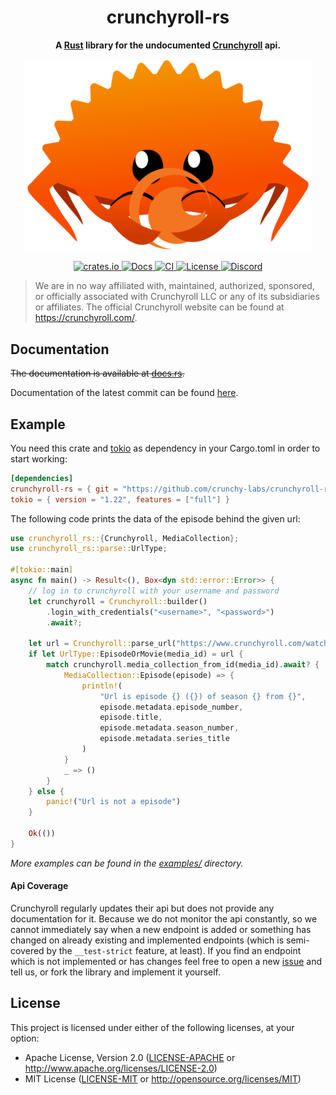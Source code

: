 <div align="center">
  <h1>crunchyroll-rs</h1>
  <p>
    <strong>A <a href="https://www.rust-lang.org/">Rust</a> library for the undocumented <a href="https://www.crunchyroll.com/">Crunchyroll</a> api.</strong>
  </p>
</div>

<p align="center">
  <img src="https://raw.githubusercontent.com/crunchy-labs/resources/main/crunchyroll-rs.svg" width="460">
</p>

<p align="center">
  <a href="https://crates.io/crates/crunchyroll-rs">
    <img src="https://img.shields.io/crates/v/crunchyroll-rs" alt="crates.io">
  </a>
  <a href="https://docs.rs/crunchyroll-rs/">
    <img src="https://img.shields.io/docsrs/crunchyroll-rs" alt="Docs">
  </a>
  <a href="https://github.com/crunchy-labs/crunchyroll-rs/actions/workflows/ci.yml">
    <img src="https://github.com/crunchy-labs/crunchyroll-rs/actions/workflows/ci.yml/badge.svg" alt="CI">
  </a>
  <a href="#license">
    <img src="https://img.shields.io/crates/l/crunchyroll-rs" alt="License">
  </a>
  <a href="https://discord.gg/PXGPGpQxgk">
    <img src="https://img.shields.io/discord/994882878125121596?logo=discord&logoColor=ffffff" alt="Discord">
  </a>
</p>


> We are in no way affiliated with, maintained, authorized, sponsored, or officially associated with Crunchyroll LLC or any of its subsidiaries or affiliates.
> The official Crunchyroll website can be found at https://crunchyroll.com/.

## Documentation

~~The documentation is available at [docs.rs](https://docs.rs/crunchyroll-rs/).~~

Documentation of the latest commit can be found [here](https://crunchy-labs.github.io/crunchyroll-rs/crunchyroll_rs/).

## Example

You need this crate and [tokio](https://github.com/tokio-rs/tokio) as dependency in your Cargo.toml in order to start working:
```toml
[dependencies]
crunchyroll-rs = { git = "https://github.com/crunchy-labs/crunchyroll-rs" }
tokio = { version = "1.22", features = ["full"] }
```

The following code prints the data of the episode behind the given url:

```rust
use crunchyroll_rs::{Crunchyroll, MediaCollection};
use crunchyroll_rs::parse::UrlType;

#[tokio::main]
async fn main() -> Result<(), Box<dyn std::error::Error>> {
    // log in to crunchyroll with your username and password
    let crunchyroll = Crunchyroll::builder()
        .login_with_credentials("<username>", "<password>")
        .await?;

    let url = Crunchyroll::parse_url("https://www.crunchyroll.com/watch/GRDQPM1ZY/alone-and-lonesome")?;
    if let UrlType::EpisodeOrMovie(media_id) = url {
        match crunchyroll.media_collection_from_id(media_id).await? {
            MediaCollection::Episode(episode) => {
                println!(
                    "Url is episode {} ({}) of season {} from {}",
                    episode.metadata.episode_number,
                    episode.title, 
                    episode.metadata.season_number,
                    episode.metadata.series_title
                )
            }
            _ => ()
        }
    } else {
        panic!("Url is not a episode")
    }

    Ok(())
}
```

_More examples can be found in the [examples/](examples) directory._

#### Api Coverage
Crunchyroll regularly updates their api but does not provide any documentation for it.
Because we do not monitor the api constantly, so we cannot immediately say when a new endpoint is added or something has changed on already existing and implemented endpoints (which is semi-covered by the `__test-strict` feature, at least).
If you find an endpoint which is not implemented or has changes feel free to open a new [issue](https://github.com/crunchy-labs/crunchyroll-rs/issues) and tell us, or fork the library and implement it yourself.

## License

This project is licensed under either of the following licenses, at your option:

- Apache License, Version 2.0 ([LICENSE-APACHE](LICENSE-APACHE) or http://www.apache.org/licenses/LICENSE-2.0)
- MIT License ([LICENSE-MIT](LICENSE-MIT) or http://opensource.org/licenses/MIT)

